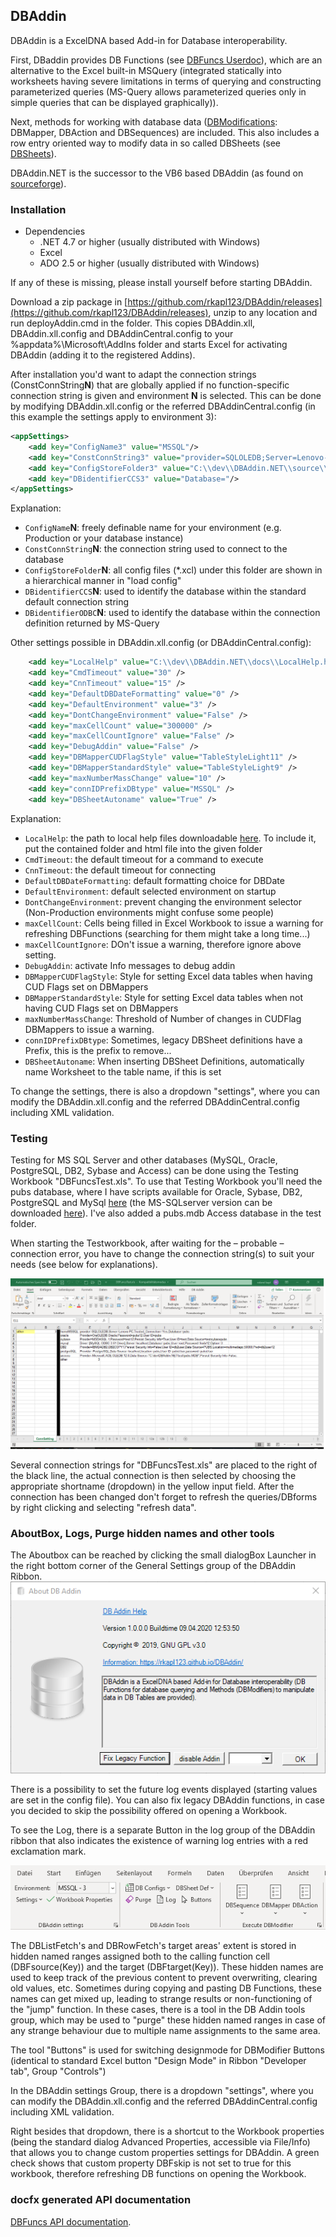 ## DBAddin

DBAddin is a ExcelDNA based Add-in for Database interoperability.

First, DBaddin provides DB Functions (see [DBFuncs Userdoc](DBFuncs.md)), which are an alternative to the Excel built-in MSQuery (integrated statically into worksheets having severe limitations in terms of querying and constructing parameterized queries (MS-Query allows parameterized queries only in simple queries that can be displayed graphically)).  

Next, methods for working with database data ([DBModifications](DBModif.md): DBMapper, DBAction and DBSequences) are included. This also includes a row entry oriented way to modify data in so called DBSheets (see [DBSheets](DBSheets.md)).

DBAddin.NET is the successor to the VB6 based DBAddin (as found on [sourceforge](https://sourceforge.net/projects/dbaddin/)).

### Installation

* Dependencies
	* .NET 4.7 or higher (usually distributed with Windows)
	* Excel
	* ADO 2.5 or higher (usually distributed with Windows)

If any of these is missing, please install yourself before starting DBAddin.

Download a zip package in [https://github.com/rkapl123/DBAddin/releases](https://github.com/rkapl123/DBAddin/releases), unzip to any location and run deployAddin.cmd in the folder.
This copies DBAddin.xll, DBAddin.xll.config and DBAddinCentral.config to your %appdata%\Microsoft\AddIns folder and starts Excel for activating DBAddin (adding it to the registered Addins).

After installation you'd want to adapt the connection strings (ConstConnString**N**) that are globally applied if no function-specific connection string is given and environment **N** is selected. 
This can be done by modifying DBAddin.xll.config or the referred DBAddinCentral.config (in this example the settings apply to environment 3):

```xml
<appSettings>
    <add key="ConfigName3" value="MSSQL"/>
    <add key="ConstConnString3" value="provider=SQLOLEDB;Server=Lenovo-PC;Trusted_Connection=Yes;Database=pubs;Packet Size=32767"/>
    <add key="ConfigStoreFolder3" value="C:\\dev\\DBAddin.NET\\source\\ConfigStore"/>
    <add key="DBidentifierCCS3" value="Database="/>
</appSettings>
```

Explanation:
*   `ConfigName`**N**: freely definable name for your environment (e.g. Production or your database instance)
*   `ConstConnString`**N**: the connection string used to connect to the database
*   `ConfigStoreFolder`**N**: all config files (*.xcl) under this folder are shown in a hierarchical manner in "load config"
*   `DBidentifierCCS`**N**: used to identify the database within the standard default connection string
*   `DBidentifierODBC`**N**: used to identify the database within the connection definition returned by MS-Query

Other settings possible in DBAddin.xll.config (or DBAddinCentral.config):
```xml
    <add key="LocalHelp" value="C:\\dev\\DBAddin.NET\\docs\\LocalHelp.htm"/>
    <add key="CmdTimeout" value="30" />
    <add key="CnnTimeout" value="15" />
    <add key="DefaultDBDateFormatting" value="0" />
    <add key="DefaultEnvironment" value="3" />
    <add key="DontChangeEnvironment" value="False" />
    <add key="maxCellCount" value="300000" />
    <add key="maxCellCountIgnore" value="False" />
    <add key="DebugAddin" value="False" />
    <add key="DBMapperCUDFlagStyle" value="TableStyleLight11" />
    <add key="DBMapperStandardStyle" value="TableStyleLight9" />
    <add key="maxNumberMassChange" value="10" />
    <add key="connIDPrefixDBtype" value="MSSQL" />
    <add key="DBSheetAutoname" value="True" />
```

Explanation:
*   `LocalHelp`: the path to local help files downloadable [here](doc.zip). To include it, put the contained folder and html file into the given folder
*   `CmdTimeout`: the default timeout for a command to execute
*   `CnnTimeout`: the default timeout for connecting
*   `DefaultDBDateFormatting`: default formatting choice for DBDate
*   `DefaultEnvironment`: default selected environment on startup
*   `DontChangeEnvironment`: prevent changing the environment selector (Non-Production environments might confuse some people)
*   `maxCellCount`: Cells being filled in Excel Workbook to issue a warning for refreshing DBFunctions (searching for them might take a long time...)
*   `maxCellCountIgnore`: DOn't issue a warning, therefore ignore above setting.
*   `DebugAddin`: activate Info messages to debug addin
*   `DBMapperCUDFlagStyle`: Style for setting Excel data tables when having CUD Flags set on DBMappers
*   `DBMapperStandardStyle`: Style for setting Excel data tables when not having CUD Flags set on DBMappers
*   `maxNumberMassChange`: Threshold of Number of changes in CUDFlag DBMappers to issue a warning.
*   `connIDPrefixDBtype`: Sometimes, legacy DBSheet definitions have a Prefix, this is the prefix to remove...
*   `DBSheetAutoname`: When inserting DBSheet Definitions, automatically name Worksheet to the table name, if this is set

To change the settings, there is also a dropdown "settings", where you can modify the DBAddin.xll.config and the referred DBAddinCentral.config including XML validation.

### Testing

Testing for MS SQL Server and other databases (MySQL, Oracle, PostgreSQL, DB2, Sybase and Access) can be done using the Testing Workbook "DBFuncsTest.xls".
To use that Testing Workbook you'll need the pubs database, where I have scripts available for Oracle, Sybase, DB2, PostgreSQL and MySql [here](PUBS_database_scripts.zip) (the MS-SQLserver version can be downloaded [here](https://www.microsoft.com/en-us/download/details.aspx?id=23654)). I've also added a pubs.mdb Access database in the test folder.

When starting the Testworkbook, after waiting for the – probable – connection error, you have to change the connection string(s) to suit your needs (see below for explanations).

![image](https://raw.githubusercontent.com/rkapl123/DBAddin/master/docs/image/DBFunctionsTest.PNG)

Several connection strings for "DBFuncsTest.xls" are placed to the right of the black line, the actual connection is then selected by choosing the appropriate shortname (dropdown) in the yellow input field. After the connection has been changed don't forget to refresh the queries/DBforms by right clicking and selecting "refresh data".

### AboutBox, Logs, Purge hidden names and other tools

The Aboutbox can be reached by clicking the small dialogBox Launcher in the right bottom corner of the General Settings group of the DBAddin Ribbon.
![image](https://raw.githubusercontent.com/rkapl123/DBAddin/master/docs/image/AboutBox.PNG)  

There is a possibility to set the future log events displayed (starting values are set in the config file). You can also fix legacy DBAddin functions, in case you decided to skip the possibility offered on opening a Workbook.

To see the Log, there is a separate Button in the log group of the DBAddin ribbon that also indicates the existence of warning log entries with a red exclamation mark.

![image](https://raw.githubusercontent.com/rkapl123/DBAddin/master/docs/image/ConfigMenu.PNG)  

The DBListFetch's and DBRowFetch's target areas' extent is stored in hidden named ranges assigned both to the calling function cell (DBFsource(Key)) and the target (DBFtarget(Key)). These hidden names are used to keep track of the previous content to prevent overwriting, clearing old values, etc.
Sometimes during copying and pasting DB Functions, these names can get mixed up, leading to strange results or non-functioning of the "jump" function. In these cases, there is a tool in the DB Addin tools group, which may be used to "purge" these hidden named ranges in case of any strange behaviour due to multiple name assignments to the same area.  

The tool "Buttons" is used for switching designmode for DBModifier Buttons (identical to standard Excel button "Design Mode" in Ribbon "Developer tab", Group "Controls")

In the DBAddin settings Group, there is a dropdown "settings", where you can modify the DBAddin.xll.config and the referred DBAddinCentral.config including XML validation.

Right besides that dropdown, there is a shortcut to the Workbook properties (being the standard dialog Advanced Properties, accessible via File/Info) that allows you to change custom properties settings for DBAddin.
A green check shows that custom property DBFskip is not set to true for this workbook, therefore refreshing DB functions on opening the Workbook.

### docfx generated API documentation
[DBFuncs API documentation](api/index.html).

